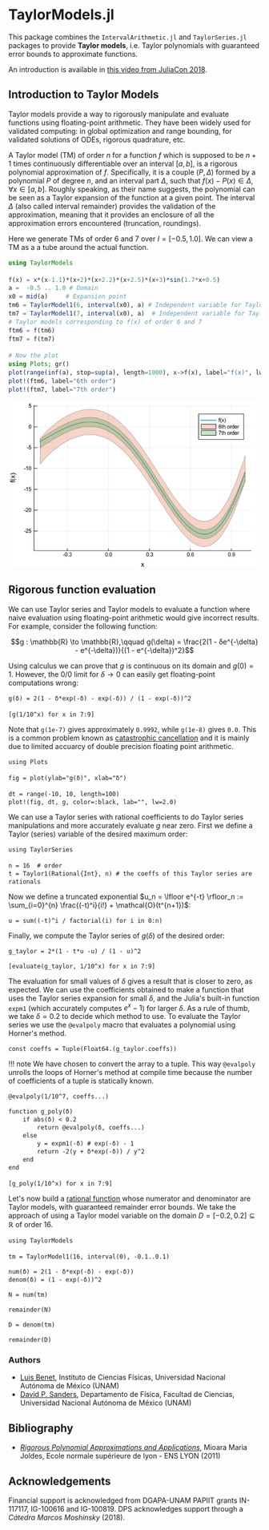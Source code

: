 # TaylorModels.jl

This package combines the `IntervalArithmetic.jl` and `TaylorSeries.jl` packages to provide **Taylor models**, i.e.
Taylor polynomials with guaranteed error bounds to approximate functions.

An introduction is available in [this video from JuliaCon 2018](https://www.youtube.com/watch?v=o1h7BUW04NI).

## Introduction to Taylor Models

Taylor models provide a way to rigorously manipulate and evaluate functions using floating-point arithmetic. They have been widely used for validated computing: in global optimization and range bounding, for validated solutions of ODEs, rigorous quadrature, etc.

A Taylor model (TM) of order $n$ for a function $f$ which is supposed to be $n + 1$ times continuously differentiable over an interval $[a,b]$, is a rigorous polynomial approximation of $f$. Specifically, it is a couple $(P, \Delta)$ formed by a polynomial $P$ of degree $n$, and an interval part $\Delta$, such that $f(x) − P(x) \in \Delta$, $\forall x ∈ [a,b]$. Roughly speaking, as their name suggests, the polynomial can be seen as a Taylor expansion of the function at a given point. The interval $\Delta$ (also called interval remainder) provides the validation of the approximation, meaning that it provides an enclosure of all the approximation errors encountered (truncation, roundings).

Here we generate TMs of order 6 and 7 over $I = [-0.5,1.0]$. We can view a TM as a a tube around the actual function.

```julia
using TaylorModels

f(x) = x*(x-1.1)*(x+2)*(x+2.2)*(x+2.5)*(x+3)*sin(1.7*x+0.5)
a =  -0.5 .. 1.0 # Domain
x0 = mid(a)     # Expansion point
tm6 = TaylorModel1(6, interval(x0), a) # Independent variable for Taylor models, order 6
tm7 = TaylorModel1(7, interval(x0), a)  # Independent variable for Taylor models, order 7
# Taylor models corresponding to f(x) of order 6 and 7
ftm6 = f(tm6)
ftm7 = f(tm7)

# Now the plot
using Plots; gr()
plot(range(inf(a), stop=sup(a), length=1000), x->f(x), label="f(x)", lw=2, xaxis="x", yaxis="f(x)")
plot!(ftm6, label="6th order")
plot!(ftm7, label="7th order")
```
![intro_plot](./assets/intro_plot.png)

## Rigorous function evaluation

We can use Taylor series and Taylor models to evaluate a function where naive
evaluation using floating-point arithmetic would give incorrect results.
For example, consider the following function:

```math
g : \mathbb{R} \to \mathbb{R},\qquad g(\delta) = \frac{2(1 - δe^{-\delta} - e^{-\delta})}{(1 - e^{-\delta})^2}
```

Using calculus we can prove that $g$ is continuous on its domain and $g(0) = 1$.
However, the $0/0$ limit for $\delta \to 0$ can easily get floating-point computations wrong:

```@example eval_uni
g(δ) = 2(1 - δ*exp(-δ) - exp(-δ)) / (1 - exp(-δ))^2

[g(1/10^x) for x in 7:9]
```

Note that `g(1e-7)` gives approximately `0.9992`, while `g(1e-8)` gives `0.0`.
This is a common problem known as [catastrophic cancellation](https://en.wikipedia.org/wiki/Catastrophic_cancellation)
and it is mainly due to limited accuarcy of double precision floating point arithmetic.

```@example eval_uni
using Plots

fig = plot(ylab="g(δ)", xlab="δ")

dt = range(-10, 10, length=100)
plot!(fig, dt, g, color=:black, lab="", lw=2.0)
```

We can use a Taylor series with rational coefficients to do Taylor series manipulations
and more accurately evaluate $g$ near zero. First we define a Taylor (series) variable
of the desired maximum order:

```@example eval_uni
using TaylorSeries

n = 16  # order
t = Taylor1(Rational{Int}, n) # the coeffs of this Taylor series are rationals
```

Now we define a truncated exponential $u_n = \lfloor e^{-t} \rfloor_n := \sum_{i=0}^{n} \frac{(-t)^i}{i!} + \mathcal{O}(t^{n+1})$:

```@example eval_uni
u = sum((-t)^i / factorial(i) for i in 0:n)
```

Finally, we compute the Taylor series of $g(\delta)$ of the desired order:

```@example eval_uni
g_taylor = 2*(1 - t*u -u) / (1 - u)^2
```

```@example eval_uni
[evaluate(g_taylor, 1/10^x) for x in 7:9]
```

The evaluation for small values of $\delta$ gives a result that is closer to zero, as expected.
We can use the coefficients obtained to make a function that uses the Taylor
series expansion for small $\delta$, and the Julia's built-in function `expm1`
(which accurately computes $e^x - 1$) for larger $\delta$. As a rule of thumb, we take
$\delta = 0.2$ to decide which method to use. To evaluate the Taylor series we use the
`@evalpoly` macro that evaluates a polynomial using Horner's method.

```@example eval_uni
const coeffs = Tuple(Float64.(g_taylor.coeffs))
```

!!! note
    We have chosen to convert the array to a tuple. This way `@evalpoly` unrolls the loops
    of Horner's method at compile time because the number of coefficients of a tuple is statically known.

```@example eval_uni
@evalpoly(1/10^7, coeffs...)
```

```@example eval_uni
function g_poly(δ)
    if abs(δ) < 0.2
        return @evalpoly(δ, coeffs...)
    else
        y = expm1(-δ) # exp(-δ) - 1
        return -2(y + δ*exp(-δ)) / y^2
    end
end

[g_poly(1/10^x) for x in 7:9]
```

Let's now build a [rational function](https://en.wikipedia.org/wiki/Rational_function)
whose numerator and denominator are Taylor models, with guaranteed remainder error bounds.
We take the approach of using a Taylor model variable on the domain
$D = [-0.2, 0.2] \subseteq \mathbb{R}$ of order 16.

```@example eval_uni
using TaylorModels

tm = TaylorModel1(16, interval(0), -0.1..0.1)
```

```@example eval_uni
num(δ) = 2(1 - δ*exp(-δ) - exp(-δ))
denom(δ) = (1 - exp(-δ))^2
```

```@example eval_uni
N = num(tm)
```

```@example eval_uni
remainder(N)
```

```@example eval_uni
D = denom(tm)
```

```@example eval_uni
remainder(D)
```

### Authors
- [Luis Benet](http://www.cicc.unam.mx/~benet/), Instituto de Ciencias Físicas, Universidad Nacional Autónoma de México (UNAM)
- [David P. Sanders](http://sistemas.fciencias.unam.mx/~dsanders), Departamento de Física, Facultad de Ciencias, Universidad Nacional Autónoma de México (UNAM)

## Bibliography
- [*Rigorous Polynomial Approximations and Applications*](https://tel.archives-ouvertes.fr/tel-00657843), Mioara Maria Joldes, Ecole normale supérieure de lyon - ENS LYON (2011)

## Acknowledgements ##

Financial support is acknowledged from DGAPA-UNAM PAPIIT grants IN-117117, IG-100616 and IG-100819. DPS acknowledges support through a *Cátedra Marcos Moshinsky* (2018).
